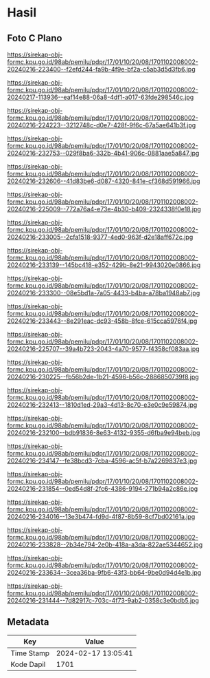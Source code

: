 # Hasil

## Foto C Plano

https://sirekap-obj-formc.kpu.go.id/98ab/pemilu/pdpr/17/01/10/20/08/1701102008002-20240216-223400--f2efd244-fa9b-4f9e-bf2a-c5ab3d5d3fb6.jpg

https://sirekap-obj-formc.kpu.go.id/98ab/pemilu/pdpr/17/01/10/20/08/1701102008002-20240217-113936--eaf14e88-06a8-4df1-a017-63fde298546c.jpg

https://sirekap-obj-formc.kpu.go.id/98ab/pemilu/pdpr/17/01/10/20/08/1701102008002-20240216-224223--3212748c-d0e7-428f-9f6c-67a5ae641b3f.jpg

https://sirekap-obj-formc.kpu.go.id/98ab/pemilu/pdpr/17/01/10/20/08/1701102008002-20240216-232753--029f8ba6-332b-4b41-906c-0881aae5a847.jpg

https://sirekap-obj-formc.kpu.go.id/98ab/pemilu/pdpr/17/01/10/20/08/1701102008002-20240216-232606--41d83be6-d087-4320-841e-cf368d591966.jpg

https://sirekap-obj-formc.kpu.go.id/98ab/pemilu/pdpr/17/01/10/20/08/1701102008002-20240216-225009--772a76a4-e73e-4b30-b409-2324338f0e18.jpg

https://sirekap-obj-formc.kpu.go.id/98ab/pemilu/pdpr/17/01/10/20/08/1701102008002-20240216-233005--2cfa1518-9377-4ed0-963f-d2e18aff672c.jpg

https://sirekap-obj-formc.kpu.go.id/98ab/pemilu/pdpr/17/01/10/20/08/1701102008002-20240216-233139--145bc418-e352-429b-8e21-9943020e0866.jpg

https://sirekap-obj-formc.kpu.go.id/98ab/pemilu/pdpr/17/01/10/20/08/1701102008002-20240216-233300--08e5bd1a-7a05-4433-b4ba-a78ba1948ab7.jpg

https://sirekap-obj-formc.kpu.go.id/98ab/pemilu/pdpr/17/01/10/20/08/1701102008002-20240216-233443--8e291eac-dc93-458b-8fce-615cca5976f4.jpg

https://sirekap-obj-formc.kpu.go.id/98ab/pemilu/pdpr/17/01/10/20/08/1701102008002-20240216-225707--39a4b723-2043-4a70-9577-f4358cf083aa.jpg

https://sirekap-obj-formc.kpu.go.id/98ab/pemilu/pdpr/17/01/10/20/08/1701102008002-20240216-230225--fb56b2de-1b21-4596-b56c-2886850739f8.jpg

https://sirekap-obj-formc.kpu.go.id/98ab/pemilu/pdpr/17/01/10/20/08/1701102008002-20240216-232413--1810d1ed-29a3-4d13-8c70-e3e0c9e59874.jpg

https://sirekap-obj-formc.kpu.go.id/98ab/pemilu/pdpr/17/01/10/20/08/1701102008002-20240216-232100--bdb91836-8e63-4132-9355-d6fba9e94beb.jpg

https://sirekap-obj-formc.kpu.go.id/98ab/pemilu/pdpr/17/01/10/20/08/1701102008002-20240216-234147--fe38bcd3-7cba-4596-ac5f-b7a2269837e3.jpg

https://sirekap-obj-formc.kpu.go.id/98ab/pemilu/pdpr/17/01/10/20/08/1701102008002-20240216-231854--0ed54d8f-2fc6-4386-9194-271b94a2c86e.jpg

https://sirekap-obj-formc.kpu.go.id/98ab/pemilu/pdpr/17/01/10/20/08/1701102008002-20240216-234016--13e3b474-fd9d-4f87-8b59-8cf7bd02161a.jpg

https://sirekap-obj-formc.kpu.go.id/98ab/pemilu/pdpr/17/01/10/20/08/1701102008002-20240216-233828--2b34e794-2e0b-418a-a3da-822ae5344652.jpg

https://sirekap-obj-formc.kpu.go.id/98ab/pemilu/pdpr/17/01/10/20/08/1701102008002-20240216-233634--3cea36ba-9fb6-43f3-bb64-9be0d94d4e1b.jpg

https://sirekap-obj-formc.kpu.go.id/98ab/pemilu/pdpr/17/01/10/20/08/1701102008002-20240216-231444--7d82917c-703c-4f73-9ab2-0358c3e0bdb5.jpg


## Metadata

| Key        | Value               |
| ---------- | ------------------- |
| Time Stamp | 2024-02-17 13:05:41 |
| Kode Dapil | 1701                |



